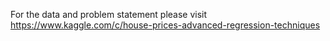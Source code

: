 For the data and problem statement please visit
https://www.kaggle.com/c/house-prices-advanced-regression-techniques



